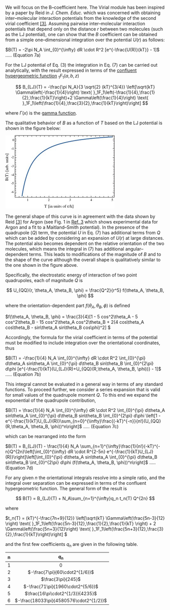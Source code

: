 

We will focus on the B–coefficient here. The Virial module has been inspired by a paper by Reid in *J. Chem. Educ.* which was concerned with obtaining inter–molecular interaction potentials from the knowledge of
the second virial coefficient [[3]](VirialVLE/References#ref3). Assuming pairwise inter–molecular interaction potentials that depend only
on the distance *r* between two molecules (such as the LJ potential), one can show that the *B* coefficient can
be obtained from a simple one–dimensional integration over the potential *U*(*r*) as follows:

$B(T) = -2\pi N_A \int_{0}^{\infty} dR \cdot R^2 [e^{-\frac{U(R)}{kT}} - 1]$    ..... (Equation 7a)



For the LJ potential of Eq. (3) the integration in Eq. (7) can be carried out analytically, with the result expressed in terms of the [confluent hypergeometric function](http://mathworld.wolfram.com/ConfluentHypergeometricFunctionoftheFirstKind.html) $_1F_1(a, b, z)$

$$
B_{LJ}(T) = -\frac{\pi N_A}{3 \sqrt{2} (kT)^{3/4}}  \left[\sqrt{kT} \Gamma\left(-\frac{1}{4}\right) \text{ }_1F_1\left(-\frac{1}{4},\frac{1}{2},\frac{1}{kT}\right)+2 \Gamma\left(\frac{1}{4}\right) \text{ }_1F_1\left(\frac{1}{4},\frac{3}{2},\frac{1}{kT}\right)\right]
$$

where $\Gamma(x)$ is the [gamma function](http://mathworld.wolfram.com/GammaFunction.html). 

The qualitative behavior of *B* as a function of *T* based on the LJ potential is shown in the figure below:

![](./VLE_LJPotential.jpg)

The general shape of this curve is in agreement with the data shown by Reid [[3]](../References#ref3) for Argon (see Fig. 1 in
[Ref. 3](../References#ref3) which shows experimental data for Argon and a fit to a Maitland–Smith potential).
In the presence of the quadrupole (*Q*) term, the potential *U* in Eq. (7) has additional terms from *Q*
which can be added by considering an expansion of *U*(*r*) at large distances. The potential also becomes
dependent on the relative orientation of the two molecules, which means the integral in (7) has additional
angular–dependent terms. This leads to modifications of the magnitude of *B* and to the shape of the
curve although the overall shape is qualitatively similar to the one shown in the figure above.

Specifically, the electrostatic energy of interaction of two point quadrupoles, each of magnitude *Q* is

$$
U_{QQ}(r, \theta_A, \theta_B, \phi) = \frac{Q^2}{r^5} f(\theta_A, \theta_B, \phi)
$$

where the orientation-dependent part $f(\theta_A, \theta_B, \phi)$ is defined

$f(\theta_A, \theta_B, \phi) = \frac{3}{4}[1 - 5 cos^2\theta_A - 5 cos^2\theta_B - 15 cos^2\theta_A cos^2\theta_B + 2(4 cos\theta_A cos\theta_B - sin\theta_A sin\theta_B cos\phi)^2]
$

Accordingly, the formula for the virial coefficient in terms of the potential must be modified to include integration over the orientational coordinates, thus

$B(T) = -\frac{1}{4} N_A \int_{0}^{\infty} dR \cdot R^2 \int_{0}^{\pi} d\theta_A sin\theta_A \int_{0}^{\pi} d\theta_B sin\theta_B \int_{0}^{2\pi} d\phi [e^{-\frac{1}{kT}(U_{LJ}(R)+U_{QQ}(R,\theta_A, \theta_B, \phi))} - 1]$    ..... (Equation 7b)



This integral cannot be evaluated in a general way in terms of any standard functions.  To proceed further, we consider a series expansion that is valid for small values of the quadrupole moment *Q*.  To this end we expand the exponential of the quadrupole contribution,

$B(T) = \frac{1}{4} N_A \int_{0}^{\infty} dR \cdot R^2 \int_{0}^{\pi} d\theta_A sin\theta_A \int_{0}^{\pi} d\theta_B sin\theta_B \int_{0}^{2\pi} d\phi \left[1 - e^{-\frac{1}{kT}U_{LJ}(R)}\sum_{n=0}^{\infty}\frac{(-kT)^{-n}}{n!}(U_{QQ}(R,\theta_A, \theta_B, \phi))^n\right]$    ..... (Equation 7c)



which can be rearranged into the form

$B(T) = B_{LJ}(T) - \frac{1}{4} N_A \sum_{n=1}^{\infty}\frac{1}{n!}(-kT)^{-n}Q^{2n}\left[\int_{0}^{\infty} dR \cdot R^{2-5n} e^{-\frac{1}{kT}U_{LJ}(R)}\right]\left[\int_{0}^{\pi} d\theta_A sin\theta_A \int_{0}^{\pi} d\theta_B sin\theta_B \int_{0}^{2\pi} d\phi (f(\theta_A, \theta_B, \phi))^n\right]$    ..... (Equation 7d)



For any given *n* the orientational integrals resolve into a simple ratio, and the integral over separation can be expressed in terms of the confluent hypergeometric function.  The general form of the result is

$$
B(T) = B_{LJ}(T) + N_A\sum_{n=1}^{\infty}q_n t_n(T) Q^{2n}
$$

where

$t_n(T) = (kT)^{-\frac{7n+9}{12}} \left[\sqrt{kT} \Gamma\left(\frac{5n-3}{12} \right) \text{ }_1F_1\left(\frac{5n-3}{12},\frac{1}{2},\frac{1}{kT} \right) + 2 \Gamma\left(\frac{5n+3}{12}\right) \text{ }_1F_1\left(\frac{5n+3}{12},\frac{3}{2},\frac{1}{kT}\right)\right]
$

and the first few coefficients *q*<sub>n</sub> are given in the following table.

| n                           | *q*<sub>n</sub> |
|-----------------------------|:-----------------:|
| 1               | $0$                                     |
| 2               | $-\frac{7\pi}{60\cdot2^{1/6}}$          |
| 3               | $\frac{3\pi}{245}$                      |
| 4               | $-\frac{71\pi}{1960\cdot2^{5/6}}$       |
| 5               | $\frac{16\pi\cdot2^{1/3}}{4235}$        |
| 6               | $-\frac{18033\pi}{4580576\cdot2^{1/2}}$ |